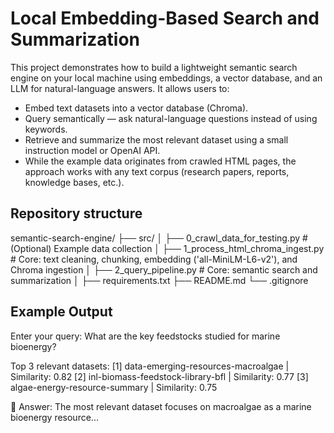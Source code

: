 # Local Embedding-Based Search and Summarization

This project demonstrates how to build a lightweight semantic search engine on your local machine using embeddings, a vector database, and an LLM for natural-language answers.
It allows users to:
- Embed text datasets into a vector database (Chroma).
- Query semantically — ask natural-language questions instead of using keywords.
- Retrieve and summarize the most relevant dataset using a small instruction model or OpenAI API.
- While the example data originates from crawled HTML pages, the approach works with any text corpus (research papers, reports, knowledge bases, etc.).

## Repository structure

semantic-search-engine/
├── src/
│   ├── 0_crawl_data_for_testing.py     # (Optional) Example data collection
│   ├── 1_process_html_chroma_ingest.py # Core: text cleaning, chunking, embedding ('all-MiniLM-L6-v2'), and Chroma ingestion
│   ├── 2_query_pipeline.py             # Core: semantic search and summarization
│
├── requirements.txt
├── README.md
└── .gitignore

## Example Output

Enter your query: What are the key feedstocks studied for marine bioenergy?

Top 3 relevant datasets:
[1] data-emerging-resources-macroalgae | Similarity: 0.82
[2] inl-biomass-feedstock-library-bfl | Similarity: 0.77
[3] algae-energy-resource-summary | Similarity: 0.75

💬 Answer:
The most relevant dataset focuses on macroalgae as a marine bioenergy resource...
